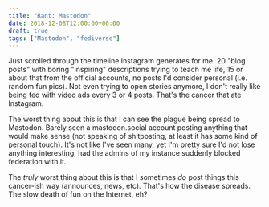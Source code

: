 ```yaml
---
title: "Rant: Mastodon"
date: 2018-12-08T12:00:00+00:00
draft: true
tags: ["Mastodon", "fediverse"]
---
```


Just scrolled through the timeline Instagram generates for me. 20 "blog posts" with boring "inspiring" descriptions trying to teach me life, 15 or about that from the official accounts, no posts I'd consider personal (i.e. random fun pics). Not even trying to open stories anymore, I don't really like being fed with video ads every 3 or 4 posts. That's the cancer that ate Instagram.

<!--more-->

The worst thing about this is that I can see the plague being spread to Mastodon. Barely seen a mastodon.social account posting anything that would make sense (not speaking of shitposting, at least it has some kind of personal touch). It's not like I've seen many, yet I'm pretty sure I'd not lose anything interesting, had the admins of my instance suddenly blocked federation with it.

The _truly_ worst thing about this is that I sometimes _do_ post things this cancer-ish way (announces, news, etc). That's how the disease spreads. The slow death of fun on the Internet, eh?
